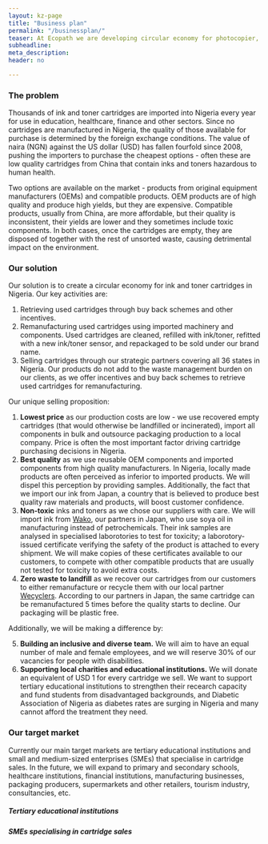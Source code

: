 ```yaml
---
layout: kz-page
title: "Business plan"
permalink: "/businessplan/"
teaser: At Ecopath we are developing circular economy for photocopier, printer and duplicator cartridges in Nigeria. Our mission is to provide affordable and eco-friendly ink and toner cartridges to advance industries with high demand for printouts (education, healthcare, etc.) while also reducing the amount of plastic waste generated.
subheadline: 
meta_description: 
header: no

---
```


### The problem

Thousands of ink and toner cartridges are imported into Nigeria every year for use in education, healthcare, finance and other sectors. 
Since no cartridges are manufactured in Nigeria, the quality of those available for purchase is determined by the foreign exchange conditions. 
The value of naira (NGN) against the US dollar (USD) has fallen fourfold since 2008, pushing the importers to purchase the cheapest options - often these are low quality cartridges from China that contain inks and toners hazardous to human health.

Two options are available on the market - products from original equipment manufacturers (OEMs) and compatible products.
OEM products are of high quality and produce high yields, but they are expensive. 
Compatible products, usually from China, are more affordable, but their quality is inconsistent, their yields are lower and they sometimes include toxic components.
In both cases, once the cartridges are empty, they are disposed of together with the rest of unsorted waste, causing detrimental impact on the environment. 


### Our solution

Our solution is to create a circular economy for ink and toner cartridges in Nigeria. Our key activities are: 
1. Retrieving used cartridges through buy back schemes and other incentives.
2. Remanufacturing used cartridges using imported machinery and components. 
Used cartridges are cleaned, refilled with ink/toner, refitted with a new ink/toner sensor, and repackaged to be sold under our brand name. 
3. Selling cartridges through our strategic partners covering all 36 states in Nigeria. 
Our products do not add to the waste management burden on our clients, as we offer incentives and buy back schemes to retrieve used cartridges for remanufacturing.

Our unique selling proposition:
1. **Lowest price** as our production costs are low - we use recovered empty cartridges (that would otherwise be landfilled or incinerated), import all components in bulk and outsource packaging production to a local company. 
Price is often the most important factor driving cartridge purchasing decisions in Nigeria.
2. **Best quality** as we use reusable OEM components and imported components from high quality manufacturers.
In Nigeria, locally made products are often perceived as inferior to imported products.
We will dispel this perception by providing samples. 
Additionally, the fact that we import our ink from Japan, a country that is believed to produce best quality raw materials and products, will boost customer confidence.
2. **Non-toxic** inks and toners as we chose our suppliers with care.
We will import ink from [Wako][2], our partners in Japan, who use soya oil in manufacturing instead of petrochemicals. 
Their ink samples are analysed in specialised laborotories to test for toxicity; a laborotory-issued certificate verifying the safety of the product is attached to every shipment.
We will make copies of these certificates available to our customers, to compete with other compatible products that are usually not tested for toxicity to avoid extra costs.
4. **Zero waste to landfill** as we recover our cartridges from our customers to either remanufacture or recycle them with our local partner [Wecyclers][1]. According to our partners in Japan, the same cartridge can be remanufactured 5 times before the quality starts to decline. Our packaging will be plastic free.

Additionally, we will be making a difference by:
<ol start="5">
	<li>
		<b>Building an inclusive and diverse team.</b>
		We will aim to have an equal number of male and female employees, and we will reserve 30% of our vacancies for people with disabilities.
	</li>
	<li>
		<b>Supporting local charities and educational institutions.</b>
		We will donate an equivalent of USD 1 for every cartridge we sell. 
		We want to support tertiary educational institutions to strengthen their recearch capacity and fund students from disadvantaged backgrounds, and Diabetic Association of Nigeria as diabetes rates are surging in Nigeria and many cannot afford the treatment they need.
	</li>
</ol>


### Our target market

Currently our main target markets are tertiary educational institutions and small and medium-sized enterprises (SMEs) that specialise in cartridge sales.
In the future, we will expand to primary and secondary schools, healthcare institutions, financial institutions, manufacturing businesses, packaging producers, supermarkets and other retailers, tourism industry, consultancies, etc.


##### Tertiary educational institutions


##### SMEs specialising in cartridge sales



[1]: https://www.wecyclers.com/
[2]: http://www.wako-janibis.co.jp/english/products.html